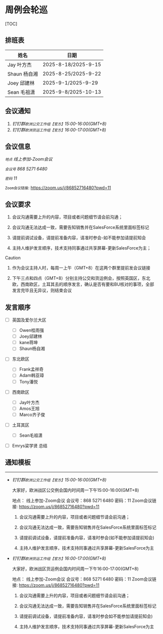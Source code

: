 

# 周例会轮巡

[TOC]

## 排班表

| 姓名         | 日期                |
| ------------ | ------------------- |
| Jay 叶方杰   | 2025-8-18/2025-9-15 |
| Shaun 杨自湘 | 2025-8-25/2025-9-22 |
| Joey 邱建林  | 2025-9-1/2025-9-29  |
| Sean 毛祖潇  | 2025-9-8/2025-10-13 |



## 会议通知

1. *钉钉群`欧洲公交工作组【官方】`15:00-16:00(GMT+8)*
2. *钉钉群`欧洲货运工作组【官方】`16:00-17:00(GMT+8)*

## 会议信息

*`地点` 线上参加-Zoom会议*

*`会议号` 868 5271 6480*

*`密码` 11*

`Zoom会议链接`: https://zoom.us/j/86852716480?pwd=11

## 会议要求

1. 会议沟通需要上升的内容，项目或者问题细节请会前沟通；

2. 会议沟通无法达成一致，需要告知销售并在SalesForce系统里面标签标记

3. 请提前调试设备，请提前准备内容，请准时参会-如不能参加请提前知会

4. 主持人维护发言顺序，技术支持同事通过共享屏幕-更新SalesForce为主；

> [!CAUTION]
>
> 1. 作为会议主持人时，每周一上午（GMT+8）在这两个群里提前发会议链接
>
> 2. 下午三点和四点（GMT+8）分别主持公交和货运例会，按照英国区，东北欧，西南欧区，土耳其去的顺序发言，确认是否有要和BU核对的事项，全部发言完毕且无异议，则结束会议

## 发言顺序

- [ ] 英国及爱尔兰大区
  - [ ] Owen桂雨强
  - [ ] Joey邱建林
  - [ ] kane蒋坤
  - [ ] Shaun杨自湘
- [ ] 东北欧区
  - [ ] Frank孟祥奇
  - [ ] Adam韩亚璋
  - [ ] Tony潘悦
- [ ] 西南欧区
  - [ ] Jay叶方杰
  - [ ] Amos王旭
  - [ ] Marco齐子俊
- [ ] 土耳其区
  - [ ] Sean毛祖潇
- [ ] Emrys梁学贤 总结



## 通知模板

---

- *钉钉群`欧洲公交工作组【官方】`15:00-16:00(GMT+8)*

  大家好，欧洲战区公交例会国内时间周一下午15:00-16:00(GMT+8)

  地点： 线上参加-Zoom会议
  会议号：868 5271 6480
  密码：11
  Zoom会议链接: https://zoom.us/j/86852716480?pwd=11
  
  1. 会议沟通需要上升的内容，项目或者问题细节请会前沟通；
  
  2. 会议沟通无法达成一致，需要告知销售并在SalesForce系统里面标签标记
  
  3. 请提前调试设备，请提前准备内容，请准时参会(如不能参加请提前知会)

  4. 主持人维护发言顺序，技术支持同事通过共享屏幕-更新SalesForce为主
- *钉钉群`欧洲货运工作组【官方】`16:00-17:00(GMT+8)*

  大家好，欧洲战区货运例会国内时间周一下午16:00-17:00(GMT+8)
  
  地点： 线上参加-Zoom会议
  会议号：868 5271 6480
  密码：11
  Zoom会议链接: https://zoom.us/j/86852716480?pwd=11
  
  1. 会议沟通需要上升的内容，项目或者问题细节请会前沟通；
  
  2. 会议沟通无法达成一致，需要告知销售并在SalesForce系统里面标签标记
  
  3. 请提前调试设备，请提前准备内容，请准时参会如不能参加请提前知会)
  
  4. 主持人维护发言顺序，技术支持同事通过共享屏幕-更新SalesForce为主
